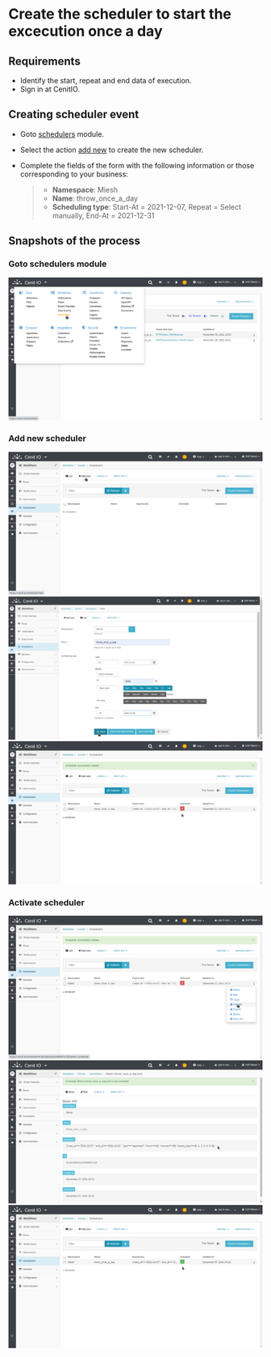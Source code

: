 # Create the scheduler to start the excecution once a day

## Requirements

* Identify the start, repeat and end data of execution.
* Sign in at CenitIO.[<i class="fa fa-external-link" aria-hidden="true"></i>](https://cenit.io/users/sign_in)

## Creating scheduler event

* Goto [schedulers](https://cenit.io/scheduler) module.
* Select the action [add new](https://cenit.io/scheduler/new) to create the new scheduler.
* Complete the fields of the form with the following information or those corresponding to your business:

    >- **Namespace**: Miesh
    >- **Name**: throw_once_a_day
    >- **Scheduling type**: Start-At = 2021-12-07, Repeat = Select manually, End-At = 2021-12-31

## Snapshots of the process

### Goto schedulers module

   ![](../assets/snapshots/miesh-schedulers/snapshots-001.png)
    
### Add new scheduler

   ![](../assets/snapshots/miesh-schedulers/snapshots-002.png)
   ![](../assets/snapshots/miesh-schedulers/snapshots-003.png)
   ![](../assets/snapshots/miesh-schedulers/snapshots-004.png)

### Activate scheduler

   ![](../assets/snapshots/miesh-schedulers/snapshots-005.png)
   ![](../assets/snapshots/miesh-schedulers/snapshots-006.png)
   ![](../assets/snapshots/miesh-schedulers/snapshots-007.png)